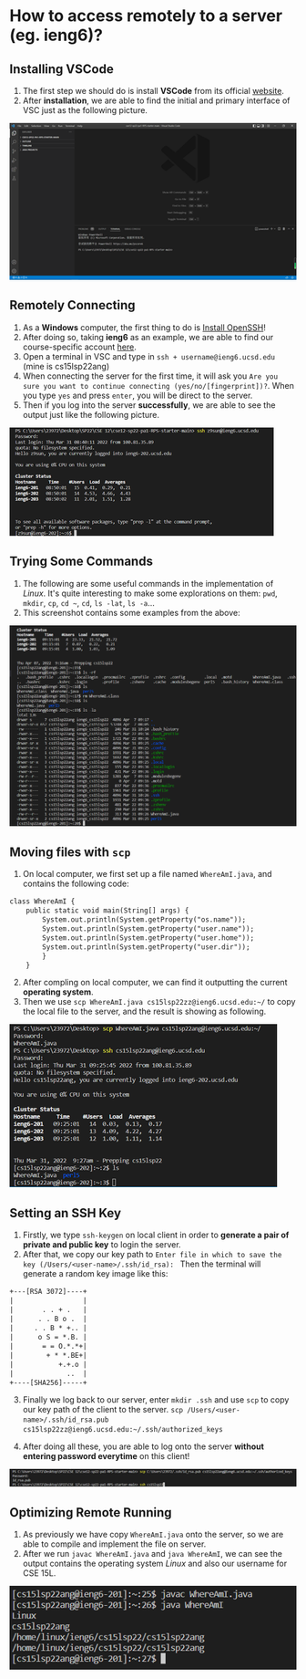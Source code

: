# How to access remotely to a server (eg. ieng6)?

## Installing VSCode
1. The first step we should do is install **VSCode** from its official [website](https://code.visualstudio.com/).
2. After **installation**, we are able to find the initial and primary interface of VSC just as the following picture.

![Image1](Picture1.png)

## Remotely Connecting
1. As a **Windows** computer, the first thing to do is [Install OpenSSH](https://docs.microsoft.com/en-us/windows-server/administration/openssh/openssh_install_firstuse)!
2. After doing so, taking **ieng6** as an example, we are able to find our course-specific account [here](https://sdacs.ucsd.edu/~icc/index.php).
3. Open a terminal in VSC and type in `ssh + username@ieng6.ucsd.edu` (mine is cs15lsp22ang)
4. When connecting the server for the first time, it will ask you `Are you sure you want to continue connecting (yes/no/[fingerprint])?`. When you type `yes` and press `enter`, you will be direct to the server.
5. Then if you log into the server **successfully**, we are able to see the output just like the following picture.

![Image2](Picture2.png)

## Trying Some Commands
1. The following are some useful commands in the implementation of *Linux*. It's quite interesting to make some explorations on them:
`pwd`, 
`mkdir`, 
`cp`, 
`cd ~`, 
`cd`, 
`ls -lat`, 
`ls -a`...
2. This screenshot contains some examples from the above:

![Image3](Picture3.jpg)

## Moving files with `scp`
1. On local computer, we first set up a file named `WhereAmI.java`, and contains the following code:

```
class WhereAmI {
    public static void main(String[] args) {
        System.out.println(System.getProperty("os.name"));
        System.out.println(System.getProperty("user.name"));
        System.out.println(System.getProperty("user.home"));
        System.out.println(System.getProperty("user.dir"));
        }
    }
```
2. After compling on local computer, we can find it outputting the current **operating system**.
3. Then we use `scp WhereAmI.java cs15lsp22zz@ieng6.ucsd.edu:~/` to copy the local file to the server, and the result is showing as following.


![Image4](Picture4.png)

## Setting an SSH Key
1. Firstly, we type `ssh-keygen` on local client in order to **generate a pair of private and public key** to login the server.
2. After that, we copy our key path to `Enter file in which to save the key (/Users/<user-name>/.ssh/id_rsa): ` Then the terminal will generate a random key image like this:

```
+---[RSA 3072]----+
|                 |
|       . . + .   |
|      . . B o .  |
|     . . B * +.. |
|      o S = *.B. |
|       = = O.*.*+|
|        + * *.BE+|
|           +.+.o |
|             ..  |
+----[SHA256]-----+
```

3. Finally we log back to our server, enter `mkdir .ssh` and use `scp` to copy our key path of the client to the server. `scp /Users/<user-name>/.ssh/id_rsa.pub cs15lsp22zz@ieng6.ucsd.edu:~/.ssh/authorized_keys`

4. After doing all these, you are able to log onto the server **without entering password everytime** on this client!

![Image5](Picture5.png)

## Optimizing Remote Running
1. As previously we have copy `WhereAmI.java` onto the server, so we are able to compile and implement the file on server.
2. After we run `javac WhereAmI.java` and `java WhereAmI`, we can see the output contains the operating system *Linux* and also our username for CSE 15L.

![Image6](Picture6.jpg)
